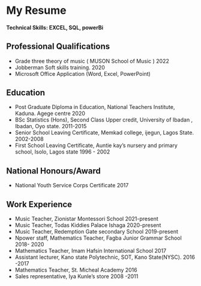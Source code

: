 # My Resume

#### Technical Skills: EXCEL, SQL, powerBi

## Professional Qualifications
- Grade three theory of music ( MUSON School of Music ) 2022
- Jobberman Soft skills training. 2020
- Microsoft Office Application (Word, Excel, PowerPoint)

## Education
- Post Graduate Diploma in Education, National Teachers Institute, Kaduna. Agege centre 2020 
- BSc Statistics (Hons), Second Class Upper credit, University of Ibadan , Ibadan, Oyo state. 2011-2015
- Senior School Leaving Certificate, Memkad college, ijegun, Lagos State. 2002-2008
- First School Leaving Certificate, Auntie kay’s nursery and primary school, Isolo, Lagos state 1996 - 2002
  
## National Honours/Award
- National Youth Service Corps Certificate 2017

  
## Work Experience
- Music Teacher, Zionistar Montessori School 2021-present
- Music Teacher, Todas Kiddies Palace Ishaga 2020-present
- Music Teacher, Redemption Gate secondary School 2019-present
- Npower staff, Mathematics Teacher, Fagba Junior Grammar School 2018- 2020
- Mathematics Teacher, Imam Hafsin International School 2017
- Assistant lecturer, Kano state Polytechnic, SOT, Kano State(NYSC). 2016 -2017
- Mathematics Teacher, St. Micheal Academy 2016
- Sales representative, Iya Kunle’s store 2008 -2011

